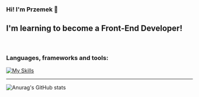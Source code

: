 ### Hi! I'm Przemek 👋
## I'm learning to become a Front-End Developer!

<br />

### Languages, frameworks and tools:

[![My Skills](https://skillicons.dev/icons?i=js,ts,angular,html,css,bootstrap,git,vscode)](https://skillicons.dev)

---

![Anurag's GitHub stats](https://github-readme-stats-sigma-five.vercel.app/api?username=przemyslawren&show_icons=true&theme=synthwave)
